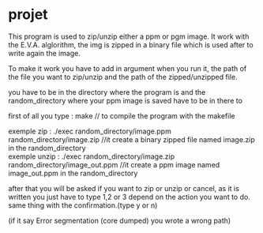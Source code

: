 # projet
This program is used to zip/unzip either a ppm or pgm image. It work with the E.V.A. alglorithm, the img is zipped in a binary file which is used after to write again
the image.

To make it work you have to add in argument when you run it, the path of the file you want to zip/unzip and the path of the zipped/unzipped file.

you have to be in the directory where the program is and the random_directory where your ppm image is saved have to be in there to

first of all you type : make                                                         // to compile the program with the makefile

exemple zip :  ./exec random_directory/image.ppm random_directory/image.zip         //it create a binary zipped file named image.zip in the random_directory        
exemple unzip : ./exec random_directory/image.zip random_directory/image_out.ppm    //it create a ppm image named image_out.ppm in the random_directory 
 
 

after that you will be asked if you want to zip or unzip or cancel, as it is written you just have to type 1,2 or 3 depend on the action you want to do.
same thing with the confirmation.(type y or n)

(if it say Error segmentation (core dumped) you wrote a wrong path)
